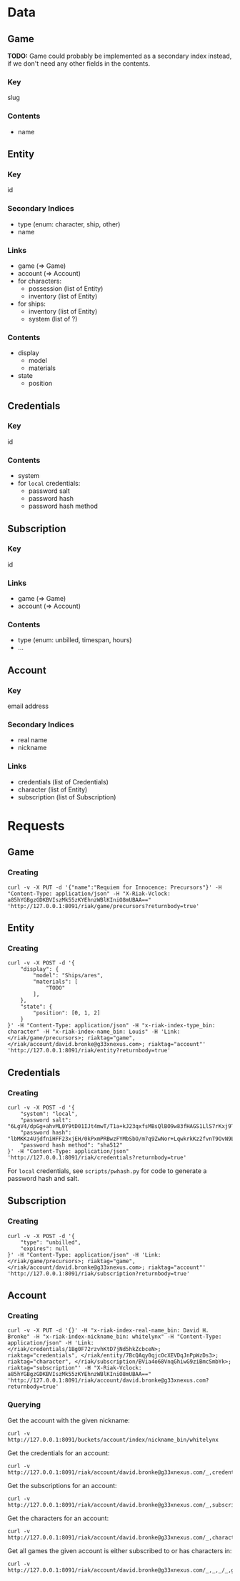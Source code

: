 Data
====


Game
----

**TODO:** Game could probably be implemented as a secondary index instead, if we don't need any other fields in the contents.

### Key
slug

### Contents
- name


Entity
------

### Key
id

### Secondary Indices
- type (enum: character, ship, other)
- name

### Links
- game (=> Game)
- account (=> Account)
- for characters:
    - possession (list of Entity)
    - inventory (list of Entity)
- for ships:
    - inventory (list of Entity)
    - system (list of ?)

### Contents
- display
    - model
    - materials
- state
    - position


Credentials
-----------

### Key
id

### Contents
- system
- for `local` credentials:
    - password salt
    - password hash
    - password hash method


Subscription
------------

### Key
id

### Links
- game (=> Game)
- account (=> Account)

### Contents
- type (enum: unbilled, timespan, hours)
- ...


Account
-------

### Key
email address

### Secondary Indices
- real name
- nickname

### Links
- credentials (list of Credentials)
- character (list of Entity)
- subscription (list of Subscription)



Requests
========


Game
----

### Creating

	curl -v -X PUT -d '{"name":"Requiem for Innocence: Precursors"}' -H "Content-Type: application/json" -H "X-Riak-Vclock: a85hYGBgzGDKBVIszMk55zKYEhnzWBlKIniO8mUBAA==" 'http://127.0.0.1:8091/riak/game/precursors?returnbody=true'


Entity
------

### Creating

	curl -v -X POST -d '{
	    "display": {
			"model": "Ships/ares",
			"materials": [
				"TODO"
			],
		},
	    "state": {
			"position": [0, 1, 2]
		}
	}' -H "Content-Type: application/json" -H "x-riak-index-type_bin: character" -H "x-riak-index-name_bin: Louis" -H 'Link: </riak/game/precursors>; riaktag="game", </riak/account/david.bronke@g33xnexus.com>; riaktag="account"' 'http://127.0.0.1:8091/riak/entity?returnbody=true'


Credentials
-----------

### Creating

	curl -v -X POST -d '{
	    "system": "local",
	    "password salt": "6LgV4/dpGg+ahvML0Y9tD01IJt4mwT/T1a+kJ23qxfsMBsQlBO9w83fHAGS1LlS7rKxj9TYsi2M5V3bOeSN/4Q==",
	    "password hash": "lbMKKz4UjdfniHFF23xjEH/0kPxmPRBwzFYMbSbO/m7q9ZwNor+LqwkrkKz2fvnT9OvN9Lqms0az8iwaSVwFhg==",
		"password hash method": "sha512"
	}' -H "Content-Type: application/json" 'http://127.0.0.1:8091/riak/credentials?returnbody=true'

For `local` credentials, see `scripts/pwhash.py` for code to generate a password hash and salt.


Subscription
------------

### Creating

	curl -v -X POST -d '{
	    "type": "unbilled",
	    "expires": null
	}' -H "Content-Type: application/json" -H 'Link: </riak/game/precursors>; riaktag="game", </riak/account/david.bronke@g33xnexus.com>; riaktag="account"' 'http://127.0.0.1:8091/riak/subscription?returnbody=true'


Account
-------

### Creating

	curl -v -X PUT -d '{}' -H "x-riak-index-real-name_bin: David H. Bronke" -H "x-riak-index-nickname_bin: whitelynx" -H "Content-Type: application/json" -H 'Link: </riak/credentials/1Bg0F72rzvhKtD7jNd5hkZcbceN>; riaktag="credentials", </riak/entity/7BcQAqy0qjcOcXEVDqJnPpWzDs3>; riaktag="character", </riak/subscription/BVia4o68VnqGhiwG9ziBmcSmbYk>; riaktag="subscription"' -H "X-Riak-Vclock: a85hYGBgzGDKBVIszMk55zKYEhnzWBlKIniO8mUBAA==" 'http://127.0.0.1:8091/riak/account/david.bronke@g33xnexus.com?returnbody=true'

### Querying

Get the account with the given nickname:

	curl -v http://127.0.0.1:8091/buckets/account/index/nickname_bin/whitelynx

Get the credentials for an account:

	curl -v http://127.0.0.1:8091/riak/account/david.bronke@g33xnexus.com/_,credentials,_

Get the subscriptions for an account:

	curl -v http://127.0.0.1:8091/riak/account/david.bronke@g33xnexus.com/_,subscription,_

Get the characters for an account:

	curl -v http://127.0.0.1:8091/riak/account/david.bronke@g33xnexus.com/_,character,_

Get all games the given account is either subscribed to or has characters in:

	curl -v http://127.0.0.1:8091/riak/account/david.bronke@g33xnexus.com/_,_,_/_,game,_
